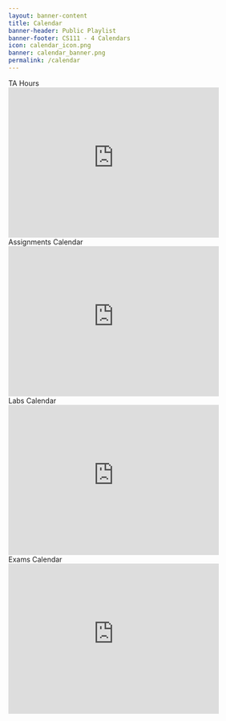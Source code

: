 ```yaml
---
layout: banner-content
title: Calendar
banner-header: Public Playlist
banner-footer: CS111 - 4 Calendars
icon: calendar_icon.png
banner: calendar_banner.png
permalink: /calendar
---
```


<div class="calendar-container">
<div class="calendar-element">
<div class="home-calendar-text">TA Hours</div>
<iframe src="https://calendar.google.com/calendar/embed?src=c_nrbk7cbk3iar099cpb8gqcpas4%40group.calendar.google.com&ctz=America%2FNew_York"
    style="border: 0" width="420" height="300" title="TA Hours Calendar"></iframe>
</div>

<div class="calendar-element">
<div class="home-calendar-text">Assignments Calendar</div>
<iframe src="https://calendar.google.com/calendar/embed?src=c_2jo9rij2evh14jgd2m94b38pro%40group.calendar.google.com&ctz=America%2FNew_York"
style="border: 0" width="420" height="300" title="Assignments Calendar"></iframe> 
</div>

<div class="calendar-element">
<div class="home-calendar-text">Labs Calendar</div>
<iframe src="https://calendar.google.com/calendar/embed?src=c_2jo9rij2evh14jgd2m94b38pro%40group.calendar.google.com&ctz=America%2FNew_York"
style="border: 0" width="420" height="300" title="Assignments Calendar"></iframe> 
</div>

<div class="calendar-element">
<div class="home-calendar-text">Exams Calendar</div>
<iframe src="https://calendar.google.com/calendar/embed?src=c_7714pja8b58lba822far8fb1pg%40group.calendar.google.com&ctz=America%2FNew_York"
style="border: 0" width="420" height="300" title="Exams Calendar"></iframe>
</div>
</div>
